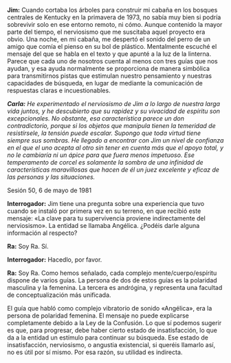 <p><strong>Jim:</strong> Cuando cortaba los árboles para construir mi cabaña en los bosques centrales de Kentucky en la primavera de 1973, no sabía muy bien si podría sobrevivir solo en ese entorno remoto, ni cómo. Aunque contenido la mayor parte del tiempo, el nerviosismo que me suscitaba aquel proyecto era obvio. Una noche, en mi cabaña, me despertó el sonido del perro de un amigo que comía el pienso en su bol de plástico. Mentalmente escuché el mensaje del que se habla en el texto y que apunté a la luz de la linterna. Parece que cada uno de nosotros cuenta al menos con tres guías que nos ayudan, y esa ayuda normalmente se proporciona de manera simbólica para transmitirnos pistas que estimulan nuestro pensamiento y nuestras capacidades de búsqueda, en lugar de mediante la comunicación de respuestas claras e incuestionables.</p>
<p><em><strong>Carla:</strong> He experimentado el nerviosismo de Jim a lo largo de nuestra larga vida juntos, y he descubierto que su rapidez y su vivacidad de espíritu son excepcionales. No obstante, esa característica parece un don contradictorio, porque si los objetos que manipula tienen la temeridad de resistírsele, la tensión puede escalar. Supongo que toda virtud tiene siempre sus sombras. He llegado a encontrar con Jim un nivel de confianza en el que el uno acepta al otro sin tener en cuenta más que el apoyo total, y no le cambiaría ni un ápice para que fuera menos impetuoso. Ese temperamento de corcel es solamente la sombra de una infinidad de características maravillosas que hacen de él un juez excelente y eficaz de las personas y las situaciones.</em></p>
<p class="transcript-sub-title">Sesión 50, 6 de mayo de 1981</p>
<p><strong>Interrogador:</strong> Jim tiene una pregunta sobre una experiencia que tuvo cuando se instaló por primera vez en su terreno, en que recibió este mensaje: «La clave para tu supervivencia proviene indirectamente del nerviosismo». La entidad se llamaba Angélica. ¿Podéis darle alguna información al respecto?</p>
<p><strong>Ra:</strong> Soy Ra. Sí.</p>
<p><strong>Interrogador:</strong> Hacedlo, por favor.</p>
<p><strong>Ra:</strong> Soy Ra. Como hemos señalado, cada complejo mente/cuerpo/espíritu dispone de varios guías. La persona de dos de estos guías es la polaridad masculina y la femenina. La tercera es andrógina, y representa una facultad de conceptualización más unificada.</p>
<p>El guía que habló como complejo vibratorio de sonido «Angélica», era la persona de polaridad femenina. El mensaje no puede explicarse completamente debido a la Ley de la Confusión. Lo que sí podemos sugerir es que, para progresar, debe haber cierto estado de insatisfacción, lo que da a la entidad un estímulo para continuar su búsqueda. Ese estado de insatisfacción, nerviosismo, o angustia existencial, si queréis llamarlo así, no es útil por sí mismo. Por esa razón, su utilidad es indirecta.</p>